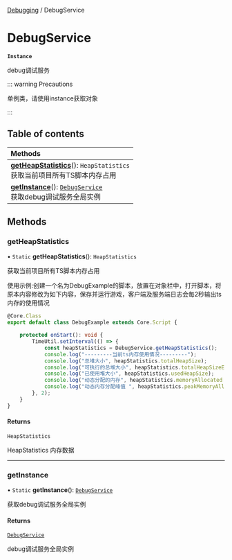 [Debugging](../groups/Debugging.Debugging.md) / DebugService

# DebugService <Badge type="tip" text="Class" /> <Score text="DebugService" />

**`Instance`**

debug调试服务

::: warning Precautions

单例类，请使用instance获取对象

:::

## Table of contents

| Methods |
| :-----|
| **[getHeapStatistics](Service.DebugService.md#getheapstatistics)**(): `HeapStatistics` <br> 获取当前项目所有TS脚本内存占用|
| **[getInstance](Service.DebugService.md#getinstance)**(): [`DebugService`](Service.DebugService.md) <br> 获取debug调试服务全局实例|

## Methods

### getHeapStatistics <Score text="getHeapStatistics" /> 

• `Static` **getHeapStatistics**(): `HeapStatistics` 

获取当前项目所有TS脚本内存占用


使用示例:创建一个名为DebugExample的脚本，放置在对象栏中，打开脚本，将原本内容修改为如下内容，保存并运行游戏，客户端及服务端日志会每2秒输出ts内存的使用情况
```ts
@Core.Class
export default class DebugExample extends Core.Script {

    protected onStart(): void {
        TimeUtil.setInterval(() => {
            const heapStatistics = DebugService.getHeapStatistics();
            console.log("---------当前ts内存使用情况---------");
            console.log("总堆大小", heapStatistics.totalHeapSize);
            console.log("可执行的总堆大小", heapStatistics.totalHeapSizeExecutable);
            console.log("已使用堆大小", heapStatistics.usedHeapSize);
            console.log("动态分配的内存", heapStatistics.memoryAllocated ? heapStatistics.memoryAllocated : 0);
            console.log("动态内存分配峰值 ", heapStatistics.peakMemoryAllocated ? heapStatistics.peakMemoryAllocated : 0);
        }, 2);
    }
}
```

#### Returns

`HeapStatistics`

HeapStatistics 内存数据

___

### getInstance <Score text="getInstance" /> 

• `Static` **getInstance**(): [`DebugService`](Service.DebugService.md) 

获取debug调试服务全局实例


#### Returns

[`DebugService`](Service.DebugService.md)

debug调试服务全局实例
